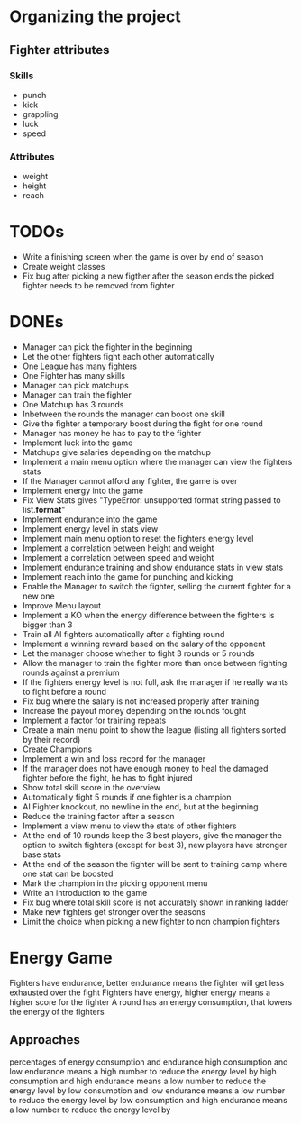 # Organizing the project

## Fighter attributes
### Skills
* punch
* kick
* grappling
* luck
* speed

### Attributes
* weight
* height
* reach

# TODOs
* Write a finishing screen when the game is over by end of season
* Create weight classes
* Fix bug after picking a new figther after the season ends the picked fighter needs to be removed from fighter 

# DONEs
* Manager can pick the fighter in the beginning
* Let the other fighters fight each other automatically
* One League has many fighters
* One Fighter has many skills
* Manager can pick matchups
* Manager can train the fighter
* One Matchup has 3 rounds
* Inbetween the rounds the manager can boost one skill
* Give the fighter a temporary boost during the fight for one round
* Manager has money he has to pay to the fighter
* Implement luck into the game
* Matchups give salaries depending on the matchup
* Implement a main menu option where the manager can view the fighters stats
* If the Manager cannot afford any fighter, the game is over
* Implement energy into the game
* Fix View Stats gives "TypeError: unsupported format string passed to list.__format__"
* Implement endurance into the game
* Implement energy level in stats view
* Implement main menu option to reset the fighters energy level
* Implement a correlation between height and weight
* Implement a correlation between speed and weight 
* Implement endurance training and show endurance stats in view stats
* Implement reach into the game for punching and kicking
* Enable the Manager to switch the fighter, selling the current fighter for a new one
* Improve Menu layout
* Implement a KO when the energy difference between the fighters is bigger than 3
* Train all AI fighters automatically after a fighting round
* Implement a winning reward based on the salary of the opponent
* Let the manager choose whether to fight 3 rounds or 5 rounds
* Allow the manager to train the fighter more than once between fighting rounds against a premium
* If the fighters energy level is not full, ask the manager if he really wants to fight before a round
* Fix bug where the salary is not increased properly after training
* Increase the payout money depending on the rounds fought
* Implement a factor for training repeats
* Create a main menu point to show the league (listing all fighters sorted by their record)
* Create Champions
* Implement a win and loss record for the manager
* If the manager does not have enough money to heal the damaged fighter before the fight, he has to fight injured
* Show total skill score in the overview
* Automatically fight 5 rounds if one fighter is a champion
* AI Fighter knockout, no newline in the end, but at the beginning
* Reduce the training factor after a season
* Implement a view menu to view the stats of other fighters
* At the end of 10 rounds keep the 3 best players, give the manager the option to switch fighters (except for best 3), 
    new players have stronger base stats
* At the end of the season the fighter will be sent to training camp where one stat can be boosted
* Mark the champion in the picking opponent menu
* Write an introduction to the game
* Fix bug where total skill score is not accurately shown in ranking ladder
* Make new fighters get stronger over the seasons
* Limit the choice when picking a new fighter to non champion fighters



# Energy Game
Fighters have endurance, better endurance means the fighter will get less exhausted over the fight
Fighters have energy, higher energy means a higher score for the fighter
A round has an energy consumption, that lowers the energy of the fighters

## Approaches
percentages of energy consumption and endurance
    high consumption and low endurance means a high number to reduce the energy level by
    high consumption and high endurance means a low number to reduce the energy level by
    low consumption and low endurance means a low number to reduce the energy level by
    low consumption and high endurance means a low number to reduce the energy level by
    